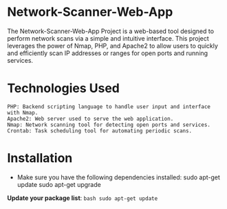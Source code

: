 # Network-Scanner-Web-App

The Network-Scanner-Web-App Project is a web-based tool designed to perform network scans via a simple and intuitive interface. This project leverages the power of Nmap, PHP, and Apache2 to allow users to quickly and efficiently scan IP addresses or ranges for open ports and running services.

# Technologies Used

    PHP: Backend scripting language to handle user input and interface with Nmap.
    Apache2: Web server used to serve the web application.
    Nmap: Network scanning tool for detecting open ports and services.
    Crontab: Task scheduling tool for automating periodic scans.

# Installation

   - Make sure you have the following dependencies installed:
     sudo apt-get update
    sudo apt-get upgrade


**Update your package list**:
    ```bash
    sudo apt-get update
    ```
    
    
    
